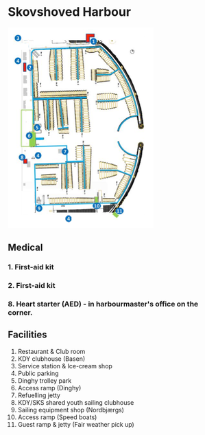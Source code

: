 # Skovshoved Harbour
![Skovshoved Havn Facilities](img/skovshoved_facilities.png)

## Medical
### 1. First-aid kit
### 2. First-aid kit
### 8. Heart starter (AED) - in harbourmaster's office on the corner.

## Facilities
1. Restaurant & Club room
2. KDY clubhouse (Basen)
3. Service station & Ice-cream shop
4. Public parking
5. Dinghy trolley park
6. Access ramp (Dinghy)
7. Refuelling jetty
8. KDY/SKS shared youth sailing clubhouse
9. Sailing equipment shop (Nordbjærgs)
10. Access ramp (Speed boats)
11. Guest ramp & jetty (Fair weather pick up)
